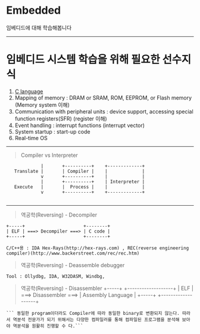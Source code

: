 # Embedded
임베디드에 대해 학습해봅니다

---
# 임베디드 시스템 학습을 위해 필요한 선수지식
1. [C language](https://github.com/lkeonwoo94/Embedded/edit/master/1.C.md)
2. Mapping of memory : DRAM or SRAM, ROM, EEPROM, or Flash memory (Memory system 이해)
3. Communication with peripheral units : device support, accessing special function registers(SFR) (register 이해)
4. Event handling : interrupt functions (interrupt vector)
5. System startup : start-up code
6. Real-time OS

---



> Compiler vs Interpreter
```
             |       +----------+    +-------------+
   Translate |       | Compiler |    |             |
             v       +----------+    |             |
             |       +----------+    | Interpreter |
   Execute   |       |  Process |    |             |
             v       +----------+    +-------------+
              

```

---

> 역공학(Reversing) - Decompiler
```
+-----+                      +--------+
| ELF | ===> Decompiler ===> | C code |
+-----+                      +--------+
```
``` C/C++용 : IDA Hex-Rays(http://hex-rays.com) , REC(reverse engineering compiler)(http://www.backerstreet.com/rec/rec.htm) ```

> 역공학(Reversing) - Deassemble debugger
```
Tool : Ollydbg, IDA, W32DASM, Windbg, 
```

> 역공학(Reversing) - Disassembler
+-----+                        +-------------------+
| ELF | ===> Disassembler ===> | Assembly Language |
+-----+                        +-------------------+
```
``` 동일한 program이더라도 Compiler에 따라 동일한 binary로 변환되지 않는다. 따라서 역분석 전문가가 되기 위해서는 다양한 컴파일러를 통해 컴파일된 프로그램을 분석해 보아야 역분석을 원활히 진행할 수 다.``` 
